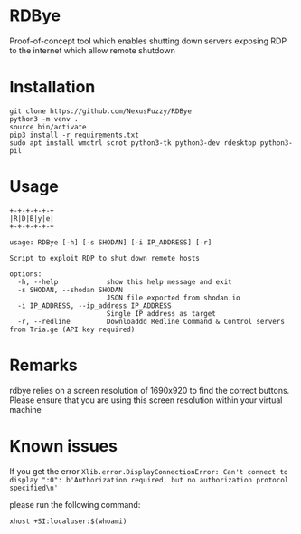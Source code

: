 # RDBye
Proof-of-concept tool which enables shutting down servers exposing RDP to the internet which allow remote shutdown

# Installation
```
git clone https://github.com/NexusFuzzy/RDBye
python3 -m venv .
source bin/activate
pip3 install -r requirements.txt
sudo apt install wmctrl scrot python3-tk python3-dev rdesktop python3-pil
```

# Usage
```
+-+-+-+-+-+
|R|D|B|y|e|
+-+-+-+-+-+

usage: RDBye [-h] [-s SHODAN] [-i IP_ADDRESS] [-r]

Script to exploit RDP to shut down remote hosts

options:
  -h, --help            show this help message and exit
  -s SHODAN, --shodan SHODAN
                        JSON file exported from shodan.io
  -i IP_ADDRESS, --ip_address IP_ADDRESS
                        Single IP address as target
  -r, --redline         Downloaddd Redline Command & Control servers from Tria.ge (API key required)
```
# Remarks
rdbye relies on a screen resolution of 1690x920 to find the correct buttons. Please ensure that you are using this screen resolution within your virtual machine

# Known issues
If you get the error 
`Xlib.error.DisplayConnectionError: Can't connect to display ":0": b'Authorization required, but no authorization protocol specified\n'`

please run the following command:

`xhost +SI:localuser:$(whoami)`
